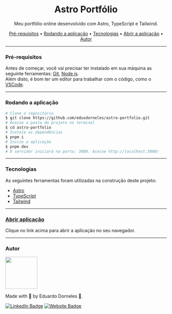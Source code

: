 <h1 align="center">Astro Portfólio</h1>

<p align="center">Meu portfólio online desenvolvido com Astro, TypeScript e Tailwind.<p>

<p align="center">
  <a href="#pre-requisitos">Pré-requisitos</a> •
  <a href="#rodando-a-aplicacao">Rodando a aplicação</a> •
  <a href="#tecnologias">Tecnologias</a> •
  <a href="#abrir-a-aplicacao">Abrir a aplicação</a> •
  <a href="#autor">Autor</a>
<p>

---

<h3 id="pre-requisitos">Pré-requisitos</h3>
Antes de começar, você vai precisar ter instalado em sua máquina as seguinte ferramentas: <a href="https://git-scm.com" target="_blank">Git</a>, <a href="https://nodejs.org/en/" target="_blank">Node.js</a>. <br>
Além disto, é bom ter um editor para trabalhar com o código, como o <a href="https://code.visualstudio.com/" target="_blank">VSCode</a>.

---

<h3 id="rodando-a-aplicacao">Rodando a aplicação</h3>

```bash
# Clone o repositório
$ git clone https://github.com/edusdorneles/astro-portfolio.git
# Acesse a pasta do projeto no terminal
$ cd astro-portfolio
# Instale as dependências
$ pnpm i
# Inicie a aplicação
$ pnpm dev
# O servidor iniciará na porta: 3000. Acesse http://localhost:3000/
```

---

<h3 id="tecnologias">Tecnologias</h3>
As seguintes ferramentas foram utilizadas na construção deste projeto:

- [Astro](https://astro.build/)
- [TypeScript](https://www.typescriptlang.org/)
- [Tailwind](https://tailwindcss.com/)

---

<h3 id="abrir-a-aplicacao"><a target="_blank" href="https://www.edusdorneles.com.br/">Abrir aplicação</a></h3>
<p>Clique no link acima para abrir a aplicação no seu navegador.</p>

---

<h3 id="autor">Autor</h3>
<img src="https://avatars.githubusercontent.com/edusdorneles" height="100" />

Made with 💙 by Eduardo Dorneles 👋.

[![LinkedIn Badge](https://img.shields.io/badge/LinkedIn-0077B5?style=for-the-badge&logo=linkedin&logoColor=white)](https://www.linkedin.com/in/edusdorneles/) [![Website Badge](https://img.shields.io/badge/website-14141C?style=for-the-badge&logo=About.me&logoColor=white)](https://edusdorneles.com.br/)
